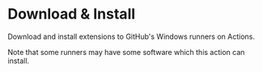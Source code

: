 # Download & Install
Download and install extensions to GitHub's Windows runners on Actions.

Note that some runners may have some software which this action can install.
